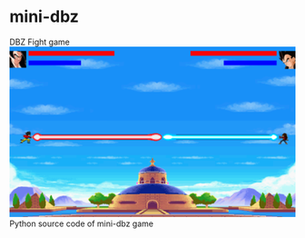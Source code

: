 mini-dbz
========

DBZ Fight game
![Alt text](/resources/imagens/divulgacao/imagem3.png?raw=true "mini-dbz")
Python source code of mini-dbz game
